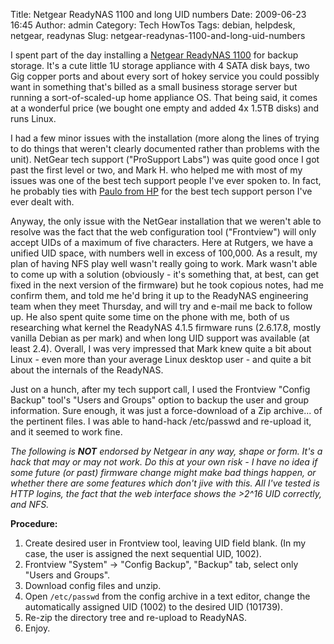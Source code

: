 Title: Netgear ReadyNAS 1100 and long UID numbers
Date: 2009-06-23 16:45
Author: admin
Category: Tech HowTos
Tags: debian, helpdesk, netgear, readynas
Slug: netgear-readynas-1100-and-long-uid-numbers

I spent part of the day installing a [Netgear ReadyNAS
1100](http://www.netgear.com/Products/Storage/ReadyNAS1100.aspx) for
backup storage. It's a cute little 1U storage appliance with 4 SATA disk
bays, two Gig copper ports and about every sort of hokey service you
could possibly want in something that's billed as a small business
storage server but running a sort-of-scaled-up home appliance OS. That
being said, it comes at a wonderful price (we bought one empty and added
4x 1.5TB disks) and runs Linux.

I had a few minor issues with the installation (more along the lines of
trying to do things that weren't clearly documented rather than problems
with the unit). NetGear tech support ("ProSupport Labs") was quite good
once I got past the first level or two, and Mark H. who helped me with
most of my issues was one of the best tech support people I've ever
spoken to. In fact, he probably ties with [Paulo from
HP](http://blog.jasonantman.com/2007/03/managing-g1-proliant-servers-with-modern-linux/)
for the best tech support person I've ever dealt with.

Anyway, the only issue with the NetGear installation that we weren't
able to resolve was the fact that the web configuration tool
("Frontview") will only accept UIDs of a maximum of five characters.
Here at Rutgers, we have a unified UID space, with numbers well in
excess of 100,000. As a result, my plan of having NFS play well wasn't
really going to work. Mark wasn't able to come up with a solution
(obviously - it's something that, at best, can get fixed in the next
version of the firmware) but he took copious notes, had me confirm them,
and told me he'd bring it up to the ReadyNAS engineering team when they
meet Thursday, and will try and e-mail me back to follow up. He also
spent quite some time on the phone with me, both of us researching what
kernel the ReadyNAS 4.1.5 firmware runs (2.6.17.8, mostly vanilla Debian
as per mark) and when long UID support was available (at least 2.4).
Overall, I was very impressed that Mark knew quite a bit about Linux -
even more than your average Linux desktop user - and quite a bit about
the internals of the ReadyNAS.

Just on a hunch, after my tech support call, I used the Frontview
"Config Backup" tool's "Users and Groups" option to backup the user and
group information. Sure enough, it was just a force-download of a Zip
archive... of the pertinent files. I was able to hand-hack /etc/passwd
and re-upload it, and it seemed to work fine.

*The following is **NOT** endorsed by Netgear in any way, shape or form.
It's a hack that may or may not work. Do this at your own risk - I have
no idea if some future (or past) firmware change might make bad things
happen, or whether there are some features which don't jive with this.
All I've tested is HTTP logins, the fact that the web interface shows
the \>2\^16 UID correctly, and NFS.*

**Procedure:**

1.  Create desired user in Frontview tool, leaving UID field blank. (In
    my case, the user is assigned the next sequential UID, 1002).
2.  Frontview "System" -\> "Config Backup", "Backup" tab, select only
    "Users and Groups".
3.  Download config files and unzip.
4.  Open `/etc/passwd` from the config archive in a text editor, change the
    automatically assigned UID (1002) to the desired UID (101739).
5.  Re-zip the directory tree and re-upload to ReadyNAS.
6.  Enjoy.

